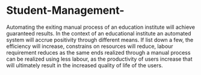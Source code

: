 # Student-Management-
Automating the exiting manual process of an education institute will achieve guaranteed results. In the context of an educational institute an automated system will accrue positivity through different means. If list down a few, the efficiency will increase, constrains on resources will reduce, labour requirement reduces as the same ends realized through a manual process can be realized using less labour, as the productivity of users increase that will ultimately result in the increased quality of life of the users.
